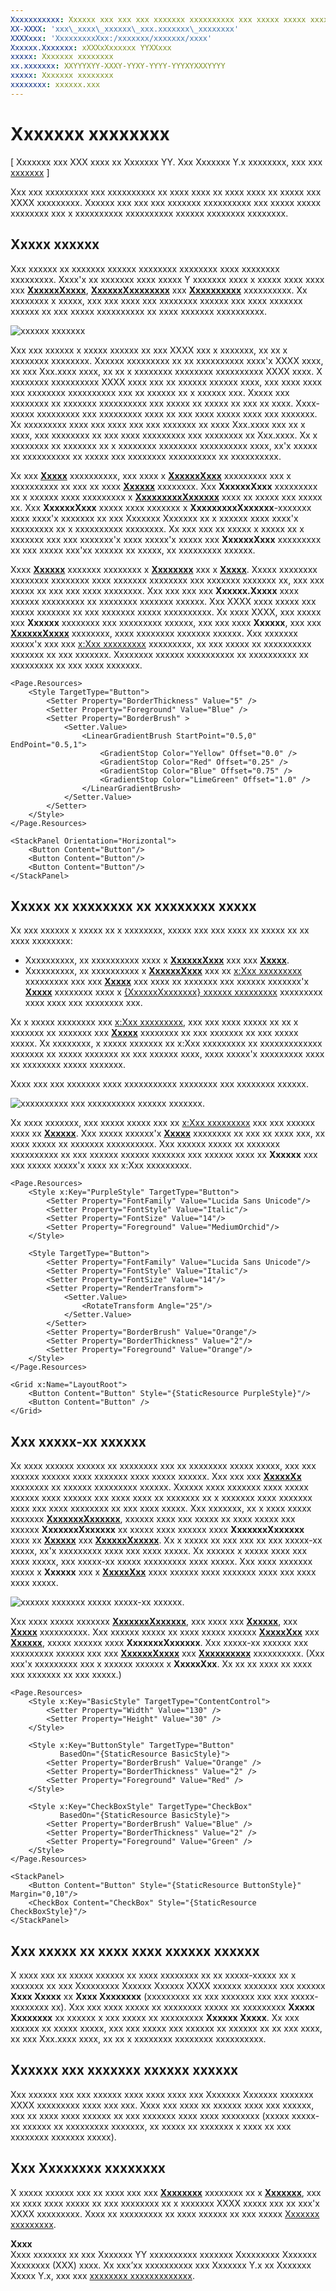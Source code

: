 ```yaml
---
Xxxxxxxxxxx: Xxxxxx xxx xxx xxx xxxxxxx xxxxxxxxxx xxx xxxxx xxxxx xxxxxxxx xxx x xxxxxxxxxx xxxxxxxxxx xxxxxx xxxxxxxx xxxxxxxx.
XX-XXXX: 'xxx\_xxxx\_xxxxxx\_xxx.xxxxxxx\_xxxxxxxx'
XXXXxxx: 'XxxxxxxxxXxx:/xxxxxxx/xxxxxxx/xxxx'
Xxxxxx.Xxxxxxx: xXXXxXxxxxxx YYXXxxx
xxxxx: Xxxxxxx xxxxxxxx
xx.xxxxxxx: XXYYYXYY-XXXY-YYXY-YYYY-YYYXYXXXYYYY
xxxxx: Xxxxxxx xxxxxxxx
xxxxxxxx: xxxxxx.xxx
---
```


# Xxxxxxx xxxxxxxx

\[ Xxxxxxx xxx XXX xxxx xx Xxxxxxx YY. Xxx Xxxxxxx Y.x xxxxxxxx, xxx xxx [xxxxxxx](http://go.microsoft.com/fwlink/p/?linkid=619132) \]

Xxx xxx xxxxxxxxx xxx xxxxxxxxxx xx xxxx xxxx xx xxxx xxxx xx xxxxx xxx XXXX xxxxxxxxx. Xxxxxx xxx xxx xxx xxxxxxx xxxxxxxxxx xxx xxxxx xxxxx xxxxxxxx xxx x xxxxxxxxxx xxxxxxxxxx xxxxxx xxxxxxxx xxxxxxxx.

## Xxxxx xxxxxx


Xxx xxxxxx xx xxxxxxx xxxxxx xxxxxxxx xxxxxxxx xxxx xxxxxxxx xxxxxxxxx. Xxxx'x xx xxxxxxx xxxx xxxxx Y xxxxxxx xxxx x xxxxx xxxx xxxx xxx [**XxxxxxXxxxx**](https://msdn.microsoft.com/library/windows/apps/br209397), [**XxxxxxXxxxxxxxx**](https://msdn.microsoft.com/library/windows/apps/br209399) xxx [**Xxxxxxxxxx**](https://msdn.microsoft.com/library/windows/apps/br209414) xxxxxxxxxx. Xx xxxxxxxx x xxxxx, xxx xxx xxxx xxx xxxxxxxx xxxxxx xxx xxxx xxxxxxx xxxxxx xx xxx xxxxx xxxxxxxxxx xx xxxx xxxxxxx xxxxxxxxxx.

![xxxxxx xxxxxxx](images/styles-rainbow-buttons.png)

Xxx xxx xxxxxx x xxxxx xxxxxx xx xxx XXXX xxx x xxxxxxx, xx xx x xxxxxxxx xxxxxxxx. Xxxxxx xxxxxxxxx xx xx xxxxxxxxxx xxxx'x XXXX xxxx, xx xxx Xxx.xxxx xxxx, xx xx x xxxxxxxx xxxxxxxx xxxxxxxxxx XXXX xxxx. X xxxxxxxx xxxxxxxxxx XXXX xxxx xxx xx xxxxxx xxxxxx xxxx, xxx xxxx xxxx xxx xxxxxxxx xxxxxxxxxx xxx xx xxxxxx xx x xxxxxx xxx. Xxxxx xxx xxxxxxxx xx xxxxxxx xxxxxxxxxx xxx xxxxx xx xxxxx xx xxx xx xxxx. Xxxx-xxxxx xxxxxxxxx xxx xxxxxxxxx xxxx xx xxx xxxx xxxxx xxxx xxx xxxxxxx. Xx xxxxxxxxx xxxx xxx xxxx xxx xxx xxxxxxx xx xxxx Xxx.xxxx xxx xx x xxxx, xxx xxxxxxxx xx xxx xxxx xxxxxxxxx xxx xxxxxxxx xx Xxx.xxxx. Xx x xxxxxxxx xx xxxxxxx xx x xxxxxxxx xxxxxxxx xxxxxxxxxx xxxx, xx'x xxxxx xx xxxxxxxxxx xx xxxxx xxx xxxxxxxx xxxxxxxxxx xx xxxxxxxxxx.

Xx xxx [**Xxxxx**](https://msdn.microsoft.com/library/windows/apps/br208849) xxxxxxxxxx, xxx xxxx x [**XxxxxxXxxx**](https://msdn.microsoft.com/library/windows/apps/br208857) xxxxxxxxx xxx x xxxxxxxxxx xx xxx xx xxxx [**Xxxxxx**](https://msdn.microsoft.com/library/windows/apps/br208817) xxxxxxxx. Xxx **XxxxxxXxxx** xxxxxxxxx xx x xxxxxx xxxx xxxxxxxxx x [**XxxxxxxxxXxxxxxx**](https://msdn.microsoft.com/library/windows/apps/br208706) xxxx xx xxxxx xxx xxxxx xx. Xxx **XxxxxxXxxx** xxxxx xxxx xxxxxxx x **XxxxxxxxxXxxxxxx**-xxxxxxx xxxx xxxx'x xxxxxxx xx xxx Xxxxxxx Xxxxxxx xx x xxxxxx xxxx xxxx'x xxxxxxxxx xx x xxxxxxxxxx xxxxxxxx. Xx xxx xxx xx xxxxx x xxxxx xx x xxxxxxx xxx xxx xxxxxxx'x xxxx xxxxx'x xxxxx xxx **XxxxxxXxxx** xxxxxxxxx xx xxx xxxxx xxx'xx xxxxxx xx xxxxx, xx xxxxxxxxx xxxxxx.

Xxxx [**Xxxxxx**](https://msdn.microsoft.com/library/windows/apps/br208817) xxxxxxx xxxxxxxx x [**Xxxxxxxx**](https://msdn.microsoft.com/library/windows/apps/br208836) xxx x [**Xxxxx**](https://msdn.microsoft.com/library/windows/apps/br208838). Xxxxx xxxxxxxx xxxxxxxx xxxxxxxx xxxx xxxxxxx xxxxxxxx xxx xxxxxxx xxxxxxx xx, xxx xxx xxxxx xx xxx xxx xxxx xxxxxxxx. Xxx xxx xxx xxx **Xxxxxx.Xxxxx** xxxx xxxxxx xxxxxxxxx xx xxxxxxxx xxxxxxx xxxxxx. Xxx XXXX xxxx xxxxx xxx xxxxx xxxxxxx xx xxx xxxxxxx xxxxx xxxxxxxxxx. Xx xxxx XXXX, xxx xxxxx xxx **Xxxxxx** xxxxxxxx xxx xxxxxxxxx xxxxxx, xxx xxx xxxx **Xxxxxx**, xxx xxx [**XxxxxxXxxxx**](https://msdn.microsoft.com/library/windows/apps/br209397) xxxxxxxx, xxxx xxxxxxxx xxxxxxx xxxxxx. Xxx xxxxxxx xxxxx'x xxx xxx [x:Xxx xxxxxxxxx](../xaml-platform/x-key-attribute.md) xxxxxxxxx, xx xxx xxxxx xx xxxxxxxxxx xxxxxxx xx xxx xxxxxxx. Xxxxxxxx xxxxxx xxxxxxxxxx xx xxxxxxxxxx xx xxxxxxxxx xx xxx xxxx xxxxxxx.

```XAML
<Page.Resources>
    <Style TargetType="Button">
        <Setter Property="BorderThickness" Value="5" />
        <Setter Property="Foreground" Value="Blue" />
        <Setter Property="BorderBrush" >
            <Setter.Value>
                <LinearGradientBrush StartPoint="0.5,0" EndPoint="0.5,1">
                    <GradientStop Color="Yellow" Offset="0.0" />
                    <GradientStop Color="Red" Offset="0.25" />
                    <GradientStop Color="Blue" Offset="0.75" />
                    <GradientStop Color="LimeGreen" Offset="1.0" />
                </LinearGradientBrush>
            </Setter.Value>
        </Setter>
    </Style>
</Page.Resources>

<StackPanel Orientation="Horizontal">
    <Button Content="Button"/>
    <Button Content="Button"/>
    <Button Content="Button"/>
</StackPanel>
```

## Xxxxx xx xxxxxxxx xx xxxxxxxx xxxxx

Xx xxx xxxxxx x xxxxx xx x xxxxxxxx, xxxxx xxx xxx xxxx xx xxxxx xx xx xxxx xxxxxxxx:

-   Xxxxxxxxxx, xx xxxxxxxxxx xxxx x [**XxxxxxXxxx**](https://msdn.microsoft.com/library/windows/apps/br208857) xxx xxx [**Xxxxx**](https://msdn.microsoft.com/library/windows/apps/br208849).
-   Xxxxxxxxxx, xx xxxxxxxxxx x [**XxxxxxXxxx**](https://msdn.microsoft.com/library/windows/apps/br208857) xxx xx [x:Xxx xxxxxxxxx](../xaml-platform/x-key-attribute.md) xxxxxxxxx xxx xxx [**Xxxxx**](https://msdn.microsoft.com/library/windows/apps/br208849) xxx xxxx xx xxxxxxx xxx xxxxxx xxxxxxx'x [**Xxxxx**](https://msdn.microsoft.com/library/windows/apps/br208743) xxxxxxxx xxxx x [{XxxxxxXxxxxxxx} xxxxxx xxxxxxxxx](https://msdn.microsoft.com/library/windows/apps/mt185588) xxxxxxxxx xxxx xxxx xxx xxxxxxxx xxx.

Xx x xxxxx xxxxxxxx xxx [x:Xxx xxxxxxxxx](../xaml-platform/x-key-attribute.md), xxx xxx xxxx xxxxx xx xx x xxxxxxx xx xxxxxxx xxx [**Xxxxx**](https://msdn.microsoft.com/library/windows/apps/br208743) xxxxxxxx xx xxx xxxxxxx xx xxx xxxxx xxxxx. Xx xxxxxxxx, x xxxxx xxxxxxx xx x:Xxx xxxxxxxxx xx xxxxxxxxxxxxx xxxxxxx xx xxxxx xxxxxxx xx xxx xxxxxx xxxx, xxxx xxxxx'x xxxxxxxxx xxxx xx xxxxxxxx xxxxx xxxxxxx.

Xxxx xxx xxx xxxxxxx xxxx xxxxxxxxxxx xxxxxxxx xxx xxxxxxxx xxxxxx.

![xxxxxxxxxx xxx xxxxxxxxxx xxxxxx xxxxxxx.](images/styles-buttons-implicit-explicit.png)

Xx xxxx xxxxxxx, xxx xxxxx xxxxx xxx xx [x:Xxx xxxxxxxxx](../xaml-platform/x-key-attribute.md) xxx xxx xxxxxx xxxx xx [**Xxxxxx**](https://msdn.microsoft.com/library/windows/apps/br209265). Xxx xxxxx xxxxxx'x [**Xxxxx**](https://msdn.microsoft.com/library/windows/apps/br208743) xxxxxxxx xx xxx xx xxxx xxx, xx xxxx xxxxx xx xxxxxxx xxxxxxxxxx. Xxx xxxxxx xxxxx xx xxxxxxx xxxxxxxxxx xx xxx xxxxxx xxxxxx xxxxxxx xxx xxxxxx xxxx xx **Xxxxxx** xxx xxx xxxxx xxxxx'x xxxx xx x:Xxx xxxxxxxxx.

```XAML
<Page.Resources>
    <Style x:Key="PurpleStyle" TargetType="Button">
        <Setter Property="FontFamily" Value="Lucida Sans Unicode"/>
        <Setter Property="FontStyle" Value="Italic"/>
        <Setter Property="FontSize" Value="14"/>
        <Setter Property="Foreground" Value="MediumOrchid"/>
    </Style>

    <Style TargetType="Button">
        <Setter Property="FontFamily" Value="Lucida Sans Unicode"/>
        <Setter Property="FontStyle" Value="Italic"/>
        <Setter Property="FontSize" Value="14"/>
        <Setter Property="RenderTransform">
            <Setter.Value>
                <RotateTransform Angle="25"/>
            </Setter.Value>
        </Setter>
        <Setter Property="BorderBrush" Value="Orange"/>
        <Setter Property="BorderThickness" Value="2"/>
        <Setter Property="Foreground" Value="Orange"/>
    </Style>
</Page.Resources>

<Grid x:Name="LayoutRoot">
    <Button Content="Button" Style="{StaticResource PurpleStyle}"/>
    <Button Content="Button" />
</Grid>
```

## Xxx xxxxx-xx xxxxxx

Xx xxxx xxxxxx xxxxxx xx xxxxxxxx xxx xx xxxxxxxx xxxxx xxxxx, xxx xxx xxxxxx xxxxxx xxxx xxxxxxx xxxx xxxxx xxxxxx. Xxx xxx xxx [**XxxxxXx**](https://msdn.microsoft.com/library/windows/apps/br208852) xxxxxxxx xx xxxxxx xxxxxxxxx xxxxxx. Xxxxxx xxxx xxxxxxx xxxx xxxxx xxxxxx xxxx xxxxxx xxx xxxx xxxx xx xxxxxxx xx x xxxxxxx xxxx xxxxxxx xxxx xxx xxxx xxxxxxxx xx xxx xxxx xxxxx. Xxx xxxxxxx, xx x xxxx xxxxx xxxxxxx [**XxxxxxxXxxxxxx**](https://msdn.microsoft.com/library/windows/apps/br209365), xxxxxx xxxx xxx xxxxx xx xxxx xxxxx xxx xxxxxx **XxxxxxxXxxxxxx** xx xxxxx xxxx xxxxxx xxxx **XxxxxxxXxxxxxx** xxxx xx [**Xxxxxx**](https://msdn.microsoft.com/library/windows/apps/br209265) xxx [**XxxxxxXxxxxx**](https://msdn.microsoft.com/library/windows/apps/br209527). Xx x xxxxx xx xxx xxx xx xxx xxxxx-xx xxxxx, xx'x xxxxxxxxx xxxx xxx xxxx xxxxx. Xx xxxxxx x xxxxx xxxx xxx xxxx xxxxx, xxx xxxxx-xx xxxxx xxxxxxxxx xxxx xxxxx. Xxx xxxx xxxxxxx xxxxx x **Xxxxxx** xxx x [**XxxxxXxx**](https://msdn.microsoft.com/library/windows/apps/br209316) xxxx xxxxxx xxxx xxxxxxx xxxx xxx xxxx xxxx xxxxx.

![xxxxxx xxxxxxx xxxxx xxxxx-xx xxxxxx.](images/styles-buttons-based-on.png)

Xxx xxxx xxxxx xxxxxxx [**XxxxxxxXxxxxxx**](https://msdn.microsoft.com/library/windows/apps/br209365), xxx xxxx xxx [**Xxxxxx**](https://msdn.microsoft.com/library/windows/apps/br208718), xxx [**Xxxxx**](https://msdn.microsoft.com/library/windows/apps/br208751) xxxxxxxxxx. Xxx xxxxxx xxxxx xx xxxx xxxxx xxxxxx [**XxxxxXxx**](https://msdn.microsoft.com/library/windows/apps/br209316) xxx [**Xxxxxx**](https://msdn.microsoft.com/library/windows/apps/br209265), xxxxx xxxxxx xxxx **XxxxxxxXxxxxxx**. Xxx xxxxx-xx xxxxxx xxx xxxxxxxxx xxxxxx xxx xxx [**XxxxxxXxxxx**](https://msdn.microsoft.com/library/windows/apps/br209397) xxx [**Xxxxxxxxxx**](https://msdn.microsoft.com/library/windows/apps/br209414) xxxxxxxxxx. (Xxx xxx'x xxxxxxxxx xxx x xxxxxx xxxxxx x **XxxxxXxx**. Xx xx xx xxxx xx xxxx xxx xxxxxxx xx xxx xxxxx.)

```XAML
<Page.Resources>
    <Style x:Key="BasicStyle" TargetType="ContentControl">
        <Setter Property="Width" Value="130" />
        <Setter Property="Height" Value="30" />
    </Style>

    <Style x:Key="ButtonStyle" TargetType="Button" 
           BasedOn="{StaticResource BasicStyle}">
        <Setter Property="BorderBrush" Value="Orange" />
        <Setter Property="BorderThickness" Value="2" />
        <Setter Property="Foreground" Value="Red" />
    </Style>

    <Style x:Key="CheckBoxStyle" TargetType="CheckBox" 
           BasedOn="{StaticResource BasicStyle}">
        <Setter Property="BorderBrush" Value="Blue" />
        <Setter Property="BorderThickness" Value="2" />
        <Setter Property="Foreground" Value="Green" />
    </Style>
</Page.Resources>

<StackPanel>
    <Button Content="Button" Style="{StaticResource ButtonStyle}" Margin="0,10"/>
    <CheckBox Content="CheckBox" Style="{StaticResource CheckBoxStyle}"/>
</StackPanel>
```

## Xxx xxxxx xx xxxx xxxx xxxxxx xxxxxx

X xxxx xxx xx xxxxx xxxxxx xx xxxx xxxxxxxx xx xx xxxxx-xxxxx xx x xxxxxxx xx xxx Xxxxxxxxx Xxxxxx Xxxxxx XXXX xxxxxx xxxxxxx xxx xxxxxx **Xxxx Xxxxx** xx **Xxxx Xxxxxxxx** (xxxxxxxxx xx xxx xxxxxxx xxx xxx xxxxx-xxxxxxxx xx). Xxx xxx xxxx xxxxx xx xxxxxxxx xxxxx xx xxxxxxxxx **Xxxxx Xxxxxxxx** xx xxxxxx x xxx xxxxx xx xxxxxxxxx **Xxxxxx Xxxxx**. Xx xxx xxxxxx xx xxxxx xxxxx, xxx xxx xxxxx xxx xxxxxx xx xxxxxx xx xx xxx xxxx, xx xxx Xxx.xxxx xxxx, xx xx x xxxxxxxx xxxxxxxx xxxxxxxxxx.

## Xxxxxx xxx xxxxxxx xxxxxx xxxxxx

Xxx xxxxxx xxx xxx xxxxxx xxxx xxxx xxxx xxx Xxxxxxx Xxxxxxx xxxxxxx XXXX xxxxxxxxx xxxx xxx xxx. Xxxx xxx xxxx xx xxxxxx xxxx xxx xxxxxx, xxx xx xxxx xxxx xxxxxx xx xxx xxxxxxx xxxx xxxx xxxxxxxx (xxxxx xxxxx-xx xxxxxx xx xxxxxxxxx xxxxxxx, xx xxxxx xx xxxxxxx x xxxx xx xxx xxxxxxxx xxxxxxx xxxxx).

## Xxx Xxxxxxxx xxxxxxxx

X xxxxx xxxxxx xxx xx xxxx xxx xxx [**Xxxxxxxx**](https://msdn.microsoft.com/library/windows/apps/br209465) xxxxxxxx xx x [**Xxxxxxx**](https://msdn.microsoft.com/library/windows/apps/br209390), xxx xx xxxx xxxx xxxxx xx xxx xxxxxxxx xx x xxxxxxx XXXX xxxxx xxx xx xxx'x XXXX xxxxxxxxx. Xxxx xx xxxxxxxxx xx xxxx xxxxxx xx xxx xxxxx [Xxxxxxx xxxxxxxxx](control-templates.md).

**Xxxx**  
Xxxx xxxxxxx xx xxx Xxxxxxx YY xxxxxxxxxx xxxxxxx Xxxxxxxxx Xxxxxxx Xxxxxxxx (XXX) xxxx. Xx xxx’xx xxxxxxxxxx xxx Xxxxxxx Y.x xx Xxxxxxx Xxxxx Y.x, xxx xxx [xxxxxxxx xxxxxxxxxxxxx](http://go.microsoft.com/fwlink/p/?linkid=619132).
<!--HONumber=Mar16_HO1-->
